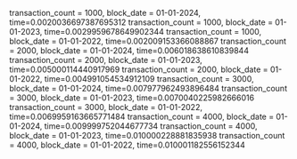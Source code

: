transaction_count = 1000, block_date = 01-01-2024, time=0.0020036697387695312
transaction_count = 1000, block_date = 01-01-2023, time=0.0029959678649902344
transaction_count = 1000, block_date = 01-01-2022, time=0.002009153366088867
transaction_count = 2000, block_date = 01-01-2024, time=0.006018638610839844
transaction_count = 2000, block_date = 01-01-2023, time=0.005000114440917969
transaction_count = 2000, block_date = 01-01-2022, time=0.004991054534912109
transaction_count = 3000, block_date = 01-01-2024, time=0.007977962493896484
transaction_count = 3000, block_date = 01-01-2023, time=0.0070040225982666016
transaction_count = 3000, block_date = 01-01-2022, time=0.0069959163665771484
transaction_count = 4000, block_date = 01-01-2024, time=0.009999752044677734
transaction_count = 4000, block_date = 01-01-2023, time=0.010000228881835938
transaction_count = 4000, block_date = 01-01-2022, time=0.010001182556152344
